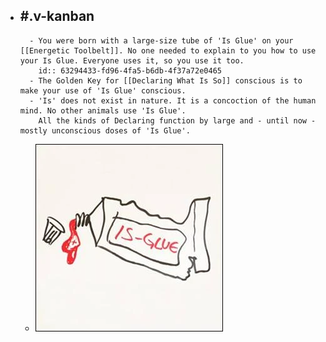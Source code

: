 - #.v-kanban
	-
		- You were born with a large-size tube of 'Is Glue' on your [[Energetic Toolbelt]]. No one needed to explain to you how to use your Is Glue. Everyone uses it, so you use it too.
		  id:: 63294433-fd96-4fa5-b6db-4f37a72e0465
		- The Golden Key for [[Declaring What Is So]] conscious is to make your use of 'Is Glue' conscious.
		- 'Is' does not exist in nature. It is a concoction of the human mind. No other animals use 'Is Glue'.
		  All the kinds of Declaring function by large and - until now - mostly unconscious doses of 'Is Glue'.
	- ![image.png](../assets/image_1663649028485_0.png)